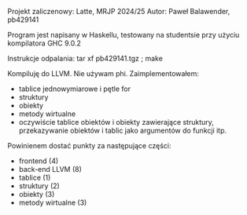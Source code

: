 Projekt zaliczenowy: Latte, MRJP 2024/25
Autor: Paweł Balawender, pb429141

Program jest napisany w Haskellu, testowany
na studentsie przy użyciu kompilatora GHC 9.0.2

Instrukcje odpalania:
tar xf pb429141.tgz ; make 

Kompiluję do LLVM. Nie używam phi.
Zaimplementowałem:
- tablice jednowymiarowe i pętle for
- struktury
- obiekty
- metody wirtualne
- oczywiście tablice obiektów i obiekty zawierające struktury,
  przekazywanie obiektów i tablic jako argumentów do funkcji itp.

Powinienem dostać punkty za następujące części:
- frontend (4)
- back-end LLVM (8)
- tablice (1)
- struktury (2)
- obiekty (3)
- metody wirtualne (3)

